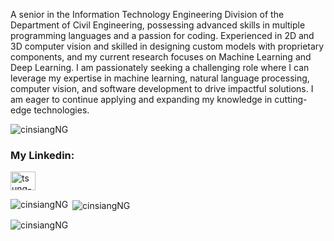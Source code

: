 A senior in the Information Technology Engineering Division of the Department of Civil Engineering, possessing advanced skills in multiple programming languages and a passion for coding. Experienced in 2D and 3D computer vision and skilled in designing custom models with proprietary components, and my current research focuses on Machine Learning and Deep Learning. I am passionately seeking a challenging role where I can leverage my expertise in machine learning, natural language processing, computer vision, and software development to drive impactful solutions. I am eager to continue applying and expanding my knowledge in cutting-edge technologies.
<p align="left"> <img src="https://komarev.com/ghpvc/?username=cinsiangNG&label=Profile%20views&color=0e75b6&style=flat" alt="cinsiangNG" /> </p>

<h3 align="left">My Linkedin:</h3>
<p align="left">
<a href="https://www.linkedin.com/in/cin-siang-ng/" target="blank"><img align="center" src="https://raw.githubusercontent.com/rahuldkjain/github-profile-readme-generator/master/src/images/icons/Social/linked-in-alt.svg" alt="tsung-min-pai" height="30" width="40" /></a>
</p>

<p><img align="left" src="https://github-readme-stats.vercel.app/api/top-langs?username=cinsiangNG&show_icons=true&locale=en&layout=compact" alt="cinsiangNG" /></p>
<p>&nbsp;<img align="center" src="https://github-readme-stats.vercel.app/api?username=cinsiangNG&show_icons=true&locale=en" alt="cinsiangNG" /></p>
<p><img align="center" src="https://github-readme-streak-stats.herokuapp.com/?user=cinsiangNG&" alt="cinsiangNG" /></p>
